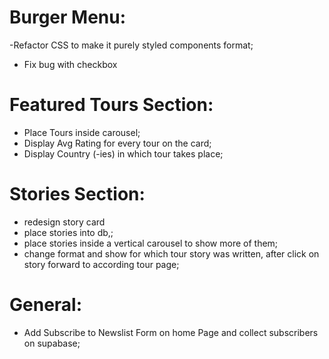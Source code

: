 # Burger Menu:

-Refactor CSS to make it purely styled components format;

- Fix bug with checkbox

# Featured Tours Section:

- Place Tours inside carousel;
- Display Avg Rating for every tour on the card;
- Display Country (-ies) in which tour takes place;

# Stories Section:

- redesign story card
- place stories into db,;
- place stories inside a vertical carousel to show more of them;
- change format and show for which tour story was written, after click on story forward to according tour page;

# General:

- Add Subscribe to Newslist Form on home Page and collect subscribers on supabase;
